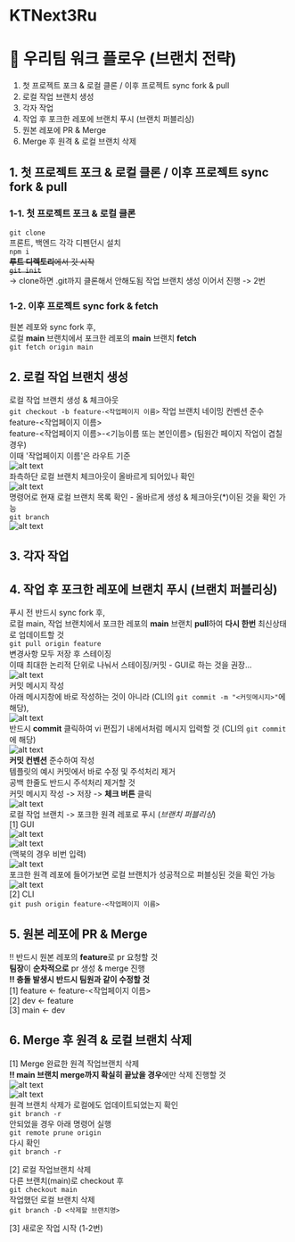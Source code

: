 # KTNext3Ru

# 💖 우리팀 워크 플로우 (브랜치 전략)

1. 첫 프로젝트 포크 & 로컬 클론 / 이후 프로젝트 sync fork & pull
2. 로컬 작업 브랜치 생성
3. 각자 작업
4. 작업 후 포크한 레포에 브랜치 푸시 (브랜치 퍼블리싱)
5. 원본 레포에 PR & Merge
6. Merge 후 원격 & 로컬 브랜치 삭제

## 1. 첫 프로젝트 포크 & 로컬 클론 / 이후 프로젝트 sync fork & pull

### 1-1. 첫 프로젝트 포크 & 로컬 클론

`git clone`<br>
프론트, 백엔드 각각 디펜던시 설치<br>
`npm i`<br>
~~**루트 디렉토리**에서 깃 시작~~<br>
~~`git init`~~<br> -> clone하면 .git까지 클론해서 안해도됨
작업 브랜치 생성 이어서 진행 -> 2번<br>

### 1-2. 이후 프로젝트 sync fork & fetch

원본 레포와 sync fork 후,<br>
로컬 **main** 브랜치에서 포크한 레포의 **main** 브랜치 **fetch**<br>
`git fetch origin main`<br>

## 2. 로컬 작업 브랜치 생성

로컬 작업 브랜치 생성 & 체크아웃<br>
`git checkout -b feature-<작업페이지 이름>`
작업 브랜치 네이밍 컨벤션 준수<br>
feature-<작업페이지 이름><br>
feature-<작업페이지 이름>-<기능이름 또는 본인이름> (팀원간 페이지 작업이 겹칠 경우)<br>
이때 '작업페이지 이름'은 라우트 기준<br>
![alt text](image-10.png)<br>
좌측하단 로컬 브랜치 체크아웃이 올바르게 되어있나 확인<br>
![alt text](image-11.png)<br>
명령어로 현재 로컬 브랜치 목록 확인 - 올바르게 생성 & 체크아웃(\*)이된 것을 확인 가능<br>
`git branch`<br>
![alt text](image-12.png)<br>

## 3. 각자 작업

## 4. 작업 후 포크한 레포에 브랜치 푸시 (브랜치 퍼블리싱)

푸시 전 반드시 sync fork 후,<br>
로컬 main, 작업 브랜치에서 포크한 레포의 **main** 브랜치 **pull**하여 **다시 한번** 최신상태로 업데이트할 것<br>
`git pull origin feature`<br>
변경사항 모두 저장 후 스테이징<br>
이때 최대한 논리적 단위로 나눠서 스테이징/커밋 - GUI로 하는 것을 권장...<br>
![alt text](image-13.png)<br>
커밋 메시지 작성<br>
아래 메시지창에 바로 작성하는 것이 아니라 (CLI의 `git commit -m "<커밋메시지>"`에 해당),<br>
![alt text](image-23.png)<br>
반드시 **commit** 클릭하여 vi 편집기 내에서처럼 메시지 입력할 것 (CLI의 `git commit`에 해당)<br>
![alt text](image-30.png)<br>
**커밋 컨벤션** 준수하여 작성<br>
템플릿의 예시 커밋에서 바로 수정 및 주석처리 제거<br>
공백 한줄도 반드시 주석처리 제거할 것<br>
커밋 메시지 작성 -> 저장 -> **체크 버튼** 클릭<br>
![alt text](image-24.png)<br>
로컬 작업 브랜치 -> 포크한 원격 레포로 푸시 (_브랜치 퍼블리싱_)<br>
[1] GUI<br>
![alt text](image-16.png)<br>
![alt text](image-17.png)<br>
(맥북의 경우 비번 입력)<br>
![alt text](image-18.png)<br>
포크한 원격 레포에 들어가보면 로컬 브랜치가 성공적으로 퍼블싱된 것을 확인 가능<br>
![alt text](image-19.png)<br>
[2] CLI<br>
`git push origin feature-<작업페이지 이름>`

## 5. 원본 레포에 PR & Merge

‼️ 반드시 원본 레포의 **feature**로 pr 요청할 것<br>
**팀장**이 **순차적으로** pr 생성 & merge 진행<br>
**‼️ 충돌 발생시 반드시 팀원과 같이 수정할 것**<br>
[1] feature <- feature-<작업페이지 이름><br>
[2] dev <- feature<br>
[3] main <- dev<br>

## 6. Merge 후 원격 & 로컬 브랜치 삭제

[1] Merge 완료한 원격 작업브랜치 삭제<br>
**‼️ main 브랜치 merge까지 확실히 끝났을 경우**에만 삭제 진행할 것<br>
![alt text](image-28.png)<br>
![alt text](image-29.png)<br>
원격 브랜치 삭제가 로컬에도 업데이트되었는지 확인<br>
`git branch -r`<br>
안되었을 경우 아래 명령어 실행<br>
`git remote prune origin`<br>
다시 확인<br>
`git branch -r`<br>

[2] 로컬 작업브랜치 삭제<br>
다른 브랜치(main)로 checkout 후<br>
`git checkout main`<br>
작업했던 로컬 브랜치 삭제<br>
`git branch -D <삭제할 브랜치명>`<br>

[3] 새로운 작업 시작 (1-2번)<br>
